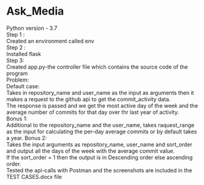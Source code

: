 # Ask_Media
Python version - 3.7<br />
Step 1 :<br />
Created an environment called env<br />
Step 2 : <br />
Installed flask<br />
Step 3:<br />
Created app.py-the controller file which contains the source code of the program<br />
Problem:<br />
Default case: <br />
Takes in repository_name and user_name as the input as arguments then it makes a request to the github api to get the commit_activity data. <br />The response
is passed and we get the most active day of the week and the average number of commits for that day over thr last year of activity.<br />
Bonus 1:<br />
Additional to the repository_name and the user_name, takes raquest_range as the input for calculating the per-day average commits or by default takes a year.
Bonus 2:<br />
Takes the input arguments as repository_name, user_name and sort_order and output all the days of the week with the average commit value.<br />
If the sort_order = 1 then the output is in Descending order else ascending order.<br />
Tested the api-calls with Postman and the screenshots are included in the TEST CASES.docx file<br />
